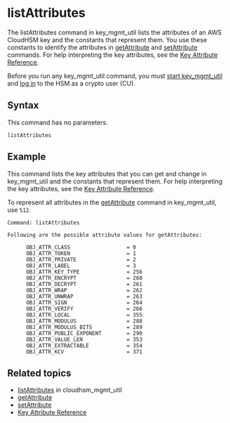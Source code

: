 # listAttributes<a name="key_mgmt_util-listAttributes"></a>

The listAttributes command in key\_mgmt\_util lists the attributes of an AWS CloudHSM key and the constants that represent them\. You use these constants to identify the attributes in [getAttribute](key_mgmt_util-getAttribute.md) and [setAttribute](key_mgmt_util-setAttribute.md) commands\. For help interpreting the key attributes, see the [Key Attribute Reference](key-attribute-table.md)\.

Before you run any key\_mgmt\_util command, you must [start key\_mgmt\_util](key_mgmt_util-getting-started.md#key_mgmt_util-start) and [log in](key_mgmt_util-getting-started.md#key_mgmt_util-log-in) to the HSM as a crypto user \(CU\)\. 

## Syntax<a name="listAttributes-syntax"></a>

This command has no parameters\.

```
listAttributes
```

## Example<a name="listAttributes-examples"></a>

This command lists the key attributes that you can get and change in key\_mgmt\_util and the constants that represent them\. For help interpreting the key attributes, see the [Key Attribute Reference](key-attribute-table.md)\. 

To represent all attributes in the [getAttribute](key_mgmt_util-getAttribute.md) command in key\_mgmt\_util, use `512`\.

```
Command: listAttributes

Following are the possible attribute values for getAttributes:

      OBJ_ATTR_CLASS                  = 0
      OBJ_ATTR_TOKEN                  = 1
      OBJ_ATTR_PRIVATE                = 2
      OBJ_ATTR_LABEL                  = 3
      OBJ_ATTR_KEY_TYPE               = 256
      OBJ_ATTR_ENCRYPT                = 260
      OBJ_ATTR_DECRYPT                = 261
      OBJ_ATTR_WRAP                   = 262
      OBJ_ATTR_UNWRAP                 = 263
      OBJ_ATTR_SIGN                   = 264
      OBJ_ATTR_VERIFY                 = 266
      OBJ_ATTR_LOCAL                  = 355
      OBJ_ATTR_MODULUS                = 288
      OBJ_ATTR_MODULUS_BITS           = 289
      OBJ_ATTR_PUBLIC_EXPONENT        = 290
      OBJ_ATTR_VALUE_LEN              = 353
      OBJ_ATTR_EXTRACTABLE            = 354
      OBJ_ATTR_KCV                    = 371
```

## Related topics<a name="listAttributes-seealso"></a>
+ [listAttributes](cloudhsm_mgmt_util-listAttributes.md) in cloudhsm\_mgmt\_util
+ [getAttribute](key_mgmt_util-getAttribute.md)
+ [setAttribute](key_mgmt_util-setAttribute.md)
+ [Key Attribute Reference](key-attribute-table.md)